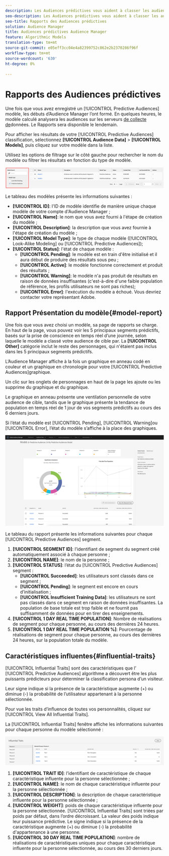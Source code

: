 ```yaml
---
description: Les Audiences prédictives vous aident à classer les audiences inconnues en différentes personnes en temps réel, en utilisant la science des données.
seo-description: Les Audiences prédictives vous aident à classer les audiences inconnues en différentes personnes en temps réel, en utilisant la science des données.
seo-title: Rapports des Audiences prédictives
solution: Audience Manager
title: Audiences prédictives Audience Manager
feature: Algorithmic Models
translation-type: tm+mt
source-git-commit: e05eff3cc04e4a82399752c862e2b2370286f96f
workflow-type: tm+mt
source-wordcount: '630'
ht-degree: 0%

---
```



# Rapports des Audiences prédictives

Une fois que vous avez enregistré un [!UICONTROL Predictive Audiences] modèle, les débuts d’Audience Manager l’ont formé. En quelques heures, le modèle calculé analysera les audiences sur les serveurs [de collecte de](https://docs.adobe.com/content/help/en/audience-manager/user-guide/reference/system-components/components-data-collection.html#dcs-pcs)données. Le Rapports sera disponible le lendemain.

Pour afficher les résultats de votre [!UICONTROL Predictive Audiences] classification, sélectionnez **[!UICONTROL Audience Data]** > **[!UICONTROL Models]**, puis cliquez sur votre modèle dans la liste.

Utilisez les options de filtrage sur le côté gauche pour rechercher le nom du modèle ou filtrer les résultats en fonction du type de modèle.

![prédictive-audiences-filter](assets/predictive-audiences-filter-models.png)

Le tableau des modèles présente les informations suivantes :

* **[!UICONTROL ID]**: l&#39;ID de modèle identifie de manière unique chaque modèle de votre compte d&#39;Audience Manager ;
* **[!UICONTROL Name]**: le nom que vous avez fourni à l&#39;étape de création du modèle ;
* **[!UICONTROL Description]**: la description que vous avez fournie à l&#39;étape de création du modèle ;
* **[!UICONTROL Model Type]**: le type de chaque modèle ([!UICONTROL Look-Alike Modeling] ou [!UICONTROL Predictive Audiences]);
* **[!UICONTROL Status]**: l&#39;état de chaque modèle :
   * **[!UICONTROL Pending]**: le modèle est en train d&#39;être initialisé et il aura début de produire des résultats sous peu ;
   * **[!UICONTROL Active]**: le modèle fonctionne correctement et produit des résultats ;
   * **[!UICONTROL Warning]**: le modèle n&#39;a pas produit de résultats en raison de données insuffisantes (c&#39;est-à-dire d&#39;une faible population de référence, les profils utilisateurs ne sont pas riches);
   * **[!UICONTROL Error]**: l&#39;exécution du modèle a échoué. Vous devriez contacter votre représentant Adobe.

## Rapport Présentation du modèle{#model-report}

Une fois que vous avez choisi un modèle, sa page de rapports se charge. En haut de la page, vous pouvez voir les 5 principaux segments prédictifs, basés sur la prise de conscience en temps réel d’une journée, selon laquelle le modèle a classé votre audience de cible par. La **[!UICONTROL Other]** catégorie inclut le reste des personnages, qui n&#39;étaient pas inclus dans les 5 principaux segments prédictifs.

L’Audience Manager affiche à la fois un graphique en anneau codé en couleur et un graphique en chronologie pour votre [!UICONTROL Predictive Audiences]graphique.

Un clic sur les onglets de personnages en haut de la page les ajoute ou les supprime du graphique et du graphique.

Le graphique en anneau présente une ventilation personnelle de votre audience de cible, tandis que le graphique présente la tendance de population en temps réel de 1 jour de vos segments prédictifs au cours des 6 derniers jours.

Si l’état du modèle est [!UICONTROL Pending], [!UICONTROL Warning]ou [!UICONTROL Error], l’état du modèle s’affiche à la place des graphiques.

![rapport d’identification intelligent](assets/predictive-audiences-report.png)

Le tableau du rapport présente les informations suivantes pour chaque [!UICONTROL Predictive Audiences] segment.

1. **[!UICONTROL SEGMENT ID]**: l’identifiant de segment du segment créé automatiquement associé à chaque personne ;
1. **[!UICONTROL NAME]**: le nom de la personne ;
1. **[!UICONTROL STATUS]**: l’état du [!UICONTROL Predictive Audiences] segment :
   * **[!UICONTROL Succeeded]**: les utilisateurs sont classés dans ce segment ;
   * **[!UICONTROL Pending]**: le segment est encore en cours d’initialisation ;
   * **[!UICONTROL Insufficient Training Data]**: les utilisateurs ne sont pas classés dans ce segment en raison de données insuffisantes. La population de base totale est trop faible et ne fournit pas suffisamment de données pour en tirer des enseignements.
1. **[!UICONTROL 1 DAY REAL TIME POPULATION]**: Nombre de réalisations de segment pour chaque personne, au cours des dernières 24 heures.
1. **[!UICONTROL 1 DAY REAL TIME POPULATION %]**: Pourcentage de réalisations de segment pour chaque personne, au cours des dernières 24 heures, sur la population totale du modèle.

## Caractéristiques influentes{#influential-traits}

[!UICONTROL Influential Traits] sont des caractéristiques que l’ [!UICONTROL Predictive Audiences] algorithme a découvert être les plus puissants prédicteurs pour déterminer la classification persona d’un visiteur.

Leur signe indique si la présence de la caractéristique augmente (+) ou diminue (-) la probabilité de l’utilisateur appartenant à la personne sélectionnée.

Pour vue les traits d’influence de toutes vos personnalités, cliquez sur [!UICONTROL View All Influential Traits].

La [!UICONTROL Influential Traits] fenêtre affiche les informations suivantes pour chaque personne du modèle sélectionné :

![caractéristiques influentes](assets/predictive-audiences-influential-traits.png)

1. **[!UICONTROL TRAIT ID]**: l’identifiant de caractéristique de chaque caractéristique influente pour la personne sélectionnée ;
1. **[!UICONTROL NAME]**: le nom de chaque caractéristique influente pour la personne sélectionnée ;
1. **[!UICONTROL DESCRIPTION]**: la description de chaque caractéristique influente pour la personne sélectionnée ;
1. **[!UICONTROL WEIGHT]**: poids de chaque caractéristique influente pour la personne sélectionnée. [!UICONTROL Influential Traits] sont triées par poids par défaut, dans l’ordre décroissant.  La valeur des poids indique leur puissance prédictive. Le signe indique si la présence de la caractéristique augmente (+) ou diminue (-) la probabilité d&#39;appartenance à une personne.
1. **[!UICONTROL 30 DAY REAL TIME POPULATION]**: nombre de réalisations de caractéristiques uniques pour chaque caractéristique influente pour la personne sélectionnée, au cours des 30 derniers jours.
